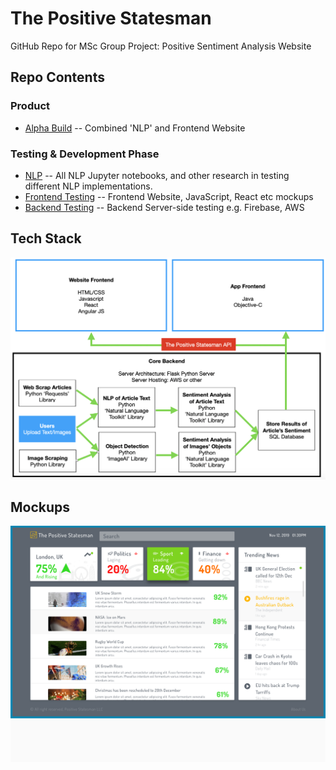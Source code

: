 # The Positive Statesman
GitHub Repo for MSc Group Project: Positive Sentiment Analysis Website

## Repo Contents
### Product
- [Alpha Build](alpha-build) -- Combined 'NLP' and Frontend Website

### Testing & Development Phase
- [NLP](nlp-testing) -- All NLP Jupyter notebooks, and other research in testing different NLP implementations.
- [Frontend Testing](frontend-testing) -- Frontend Website, JavaScript, React etc mockups
- [Backend Testing](backend-testing) -- Backend Server-side testing e.g. Firebase, AWS

## Tech Stack
![alt text](https://github.com/louisheery/positive-statesman/blob/master/file-dump/graphics/potential-tech-stack.png)

## Mockups
![alt text](https://github.com/louisheery/positive-statesman/blob/master/file-dump/graphics/potential-news-feed-mockup.png)
